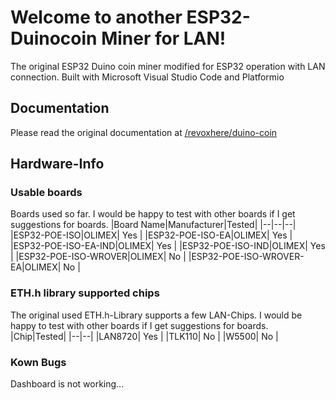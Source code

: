 # Welcome to another ESP32-Duinocoin Miner for LAN!

The original ESP32 Duino coin miner modified for ESP32 operation with LAN connection.
Built with Microsoft Visual Studio Code and Platformio

## Documentation

Please read the original documentation at [/revoxhere/duino-coin](https://github.com/revoxhere/duino-coin)

## Hardware-Info
### Usable boards
Boards used so far.
I would be happy to test with other boards if I get suggestions for boards.
|Board Name|Manufacturer|Tested|
|--|--|--|
|ESP32-POE-ISO|OLIMEX| Yes |
|ESP32-POE-ISO-EA|OLIMEX| Yes |
|ESP32-POE-ISO-EA-IND|OLIMEX| Yes |
|ESP32-POE-ISO-IND|OLIMEX| Yes |
|ESP32-POE-ISO-WROVER|OLIMEX| No |
|ESP32-POE-ISO-WROVER-EA|OLIMEX| No |

### ETH.h library supported chips
The original used ETH.h-Library supports a few LAN-Chips. 
I would be happy to test with other boards if I get suggestions for boards.
|Chip|Tested|
|--|--|
|LAN8720| Yes |
|TLK110| No |
|W5500| No |

### Kown Bugs
Dashboard is not working... 
